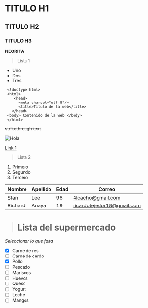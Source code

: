# TITULO H1
## TITULO H2
### TITULO H3 
**NEGRITA**

> Lista 1
- Uno
- Dos
- Tres
```
 <!doctype html>
 <html>
    <head>
      <meta charset="utf-8"/>
      <title>Título de la web</title>    
   </head>
 <body> Contenido de la web </body>
 </html>
```
~~strikethrough text~~

![Hola](https://media.istockphoto.com/id/1413658359/es/vector/icono-de-bombilla-s%C3%ADmbolo-de-energ%C3%ADa-y-pensamiento.jpg?s=612x612&w=0&k=20&c=60vmqhtdqAZ7VAZJQMHSudEcyeEUHBPdECF8hILUyCg=) 

[Link 1](https://www.google.com)

>Lista 2
1. Primero
2. Segundo
3. Tercero

|Nombre|Apellido  | Edad|Correo|
|--|--| -- |--|
|Stan  | Lee | 96| 4lcacho@gmail.com|
|Richard|Anaya|19| ricardotejedor18@gmail.com|

>  # Lista del supermercado
*Seleccionar lo que falta*
- [x] Carne de res
- [ ] Carne de cerdo
- [x] Pollo
- [ ] Pescado
- [ ] Mariscos
- [ ] Huevos
- [ ] Queso
- [ ] Yogurt
- [ ] Leche
- [ ] Mangos
